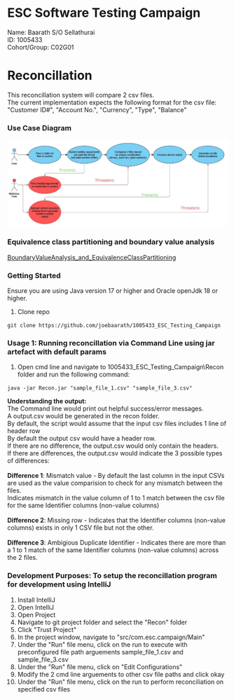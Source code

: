 # ESC Software Testing Campaign
Name: Baarath S/O Sellathurai  
ID: 1005433  
Cohort/Group: C02G01  

# Reconcillation
This reconcillation system will compare 2 csv files.  
The current implementation expects the following format for the csv file: "Customer ID#",	"Account No.",	"Currency",	"Type",	"Balance"

### Use Case Diagram
<img src="./Documents/WK08_ESC_CAMPAGIN_USECASE_DIAGRAM.jpg" />

### Equivalence class partitioning and boundary value analysis
[BoundaryValueAnalysis_and_EquivalenceClassPartitioning](./Documents/WK09_BoundaryValueAnalysis_and_EquivalenceClassPartitioning_V2.docx)  

### Getting Started
Ensure you are using Java version 17 or higher and Oracle openJdk 18 or higher.
1. Clone repo
```
git clone https://github.com/joebaarath/1005433_ESC_Testing_Campaign
```

### Usage 1: Running reconcillation via Command Line using jar artefact with default params
1. Open cmd line and navigate to 1005433_ESC_Testing_Campaign\Recon folder and run the following command:
```
java -jar Recon.jar "sample_file_1.csv" "sample_file_3.csv"
```
<b>Understanding the output:</b><br>
The Command line would print out helpful success/error messages.<br>
A output.csv would be generated in the recon folder. <br>
By default, the script would assume that the input csv files includes 1 line of header row <br>
By default the output csv would have a header row. <br>
If there are no difference, the output.csv would only contain the headers. <br>
If there are differences, the output.csv would indicate the 3 possible types of differences: <br><br>
<b>Difference 1</b>: Mismatch value - By default the last column in the input CSVs are used as the value comparision to check for any mismatch between the files. <br>
Indicates mismatch in the value column of 1 to 1 match between the csv file for the same Identifier columns (non-value columns) <br><br>
<b>Difference 2</b>: Missing row - Indicates that the Identifier columns (non-value columns) exists in only 1 CSV file but not the other.  <br><br>
<b>Difference 3</b>: Ambigious Duplicate Identifier - Indicates there are more than a 1 to 1 match of the same Identifier columns (non-value columns) across the 2 files. <br>

### Development Purposes: To setup the reconcillation program for development using IntelliJ
1. Install IntelliJ 
2. Open IntelliJ
3. Open Project
4. Navigate to git project folder and select the "Recon" folder
5. Click "Trust Project"
6. In the project window, navigate to "src/com.esc.campaign/Main"
7. Under the "Run" file menu, click on the run to execute with preconfigured file path arguements sample_file_1.csv and sample_file_3.csv
8. Under the "Run" file menu, click on "Edit Configurations"
9. Modify the 2 cmd line arguements to other csv file paths and click okay
10. Under the "Run" file menu, click on the run to perform reconciliation on specified csv files

